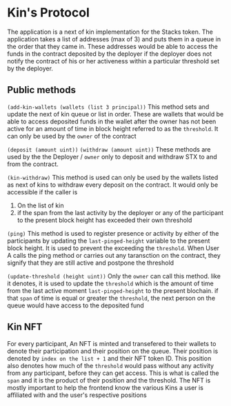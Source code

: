 # Kin's Protocol

The application is a next of kin implementation for the Stacks token. 
The application takes a list of addresses (max of 3) and puts them in a queue in the order that they came in. These addresses would be able to access the funds in the contract deposited by the deployer if the deployer does not notify the contract of his or her activeness within a particular threshold set by the deployer.

## Public methods


``` (add-kin-wallets (wallets (list 3 principal)) ```
This method sets and update the next of kin queue or list in order. These are wallets that would be able to access deposited funds in the wallet after the owner has not been active for an amount of time in block height referred to as the `threshold`. It can only be used by the `owner` of the contract

``` (deposit (amount uint)) ```
``` (withdraw (amount uint)) ```
These methods are used by the the Deployer / `owner` only to deposit and withdraw STX to and from the contract.

``` (kin-withdraw) ```
This method is used can only be used by the wallets listed as next of kins to withdraw every deposit on the contract. It would only be accessible if the caller is 
  1. On the list of kin
  2. if the span from the last activity by the deployer or any of the participant to the present block height has exceeded their own threshold
  
  
``` (ping) ```
This method is used to register presence or activity by either of the participants by updating the `last-pinged-height` variable to the present block height. It is used to prevent the exceeding the `threshold`. When User A calls the ping method or carries out any taransction on the contract, they signify that they are still active and postpone the threshold

``` (update-threshold (height uint)) ``` 
Only the `owner` can call this method. like it denotes, it is used to update the `threshold` which is the amount of time from the last active moment `last-pinged-height` to the present blochain. if that `span` of time is equal or greater the `threshold`, the next person on the queue would have access to the deposited fund


## Kin NFT 
For every participant, An NFT is minted and transefered to their wallets to denote their participation and their position on the queue. Their position is denoted by ` index on the list + 1 ` and their NFT token ID. This position also denotes how much of the `threshold` would pass without any activity from any participant, before they can get access. This is what is called the `span` and it is the product of their position and the threshold.
The NFT is mostly important to help the frontend know the various Kins a user is affiliated with and the user's respective positions
